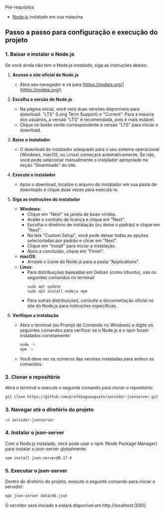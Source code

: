  Pré-requisitos

- [Node.js](https://nodejs.org/) instalado em sua máquina

## Passo a passo para configuração e execução do projeto

### 1. Baixar e instalar o Node.js

Se você ainda não tem o Node.js instalado, siga as instruções abaixo:

1. **Acesse o site oficial do Node.js**

   - Abra seu navegador e vá para [https://nodejs.org/](https://nodejs.org/).

2. **Escolha a versão do Node.js**

   - Na página inicial, você verá duas versões disponíveis para download: "LTS" (Long Term Support) e "Current". Para a maioria dos usuários, a versão "LTS" é recomendada, pois é mais estável.
   - Clique no botão verde correspondente à versão "LTS" para iniciar o download.

3. **Baixe o instalador**

   - O download do instalador adequado para o seu sistema operacional (Windows, macOS, ou Linux) começará automaticamente. Se não, você pode selecionar manualmente o instalador apropriado na seção "Downloads" do site.

4. **Execute o instalador**

   - Após o download, localize o arquivo do instalador em sua pasta de downloads e clique duas vezes para executá-lo.

5. **Siga as instruções do instalador**

   - **Windows**:
     - Clique em "Next" na janela de boas-vindas.
     - Aceite o contrato de licença e clique em "Next".
     - Escolha o diretório de instalação (ou deixe o padrão) e clique em "Next".
     - Na tela "Custom Setup", você pode deixar todas as opções selecionadas por padrão e clicar em "Next".
     - Clique em "Install" para iniciar a instalação.
     - Após a conclusão, clique em "Finish".
   - **macOS**:
     - Arraste o ícone do Node.js para a pasta "Applications".
   - **Linux**:
     - Para distribuições baseadas em Debian (como Ubuntu), use os seguintes comandos no terminal:
       ```sh
       sudo apt update
       sudo apt install nodejs npm
       ```
     - Para outras distribuições, consulte a documentação oficial no site do Node.js para instruções específicas.

6. **Verifique a instalação**
   - Abra o terminal (ou Prompt de Comando no Windows) e digite os seguintes comandos para verificar se o Node.js e o npm foram instalados corretamente:
     ```sh
     node -v
     npm -v
     ```
   - Você deve ver os números das versões instaladas para ambos os comandos.

### 2. Clonar o repositório

Abra o terminal e execute o seguinte comando para clonar o repositório:

```sh
git clone https://github.com/profdiegoaugusto/servidor-jsonserver.git

```

### 3. Navegar até o diretório do projeto

```sh
cd servidor-jsonserver
```

### 4. Instalar o json-server

Com o Node.js instalado, você pode usar o npm (Node Package Manager) para instalar o json-server globalmente:

```sh
npm install json-server@0.17.4
```

### 5. Executar o json-server

Dentro do diretório do projeto, execute o seguinte comando para iniciar o servidor:

```sh
npx json-server data/db.json
```

O servidor será iniciado e estará disponível em http://localhost:3000.